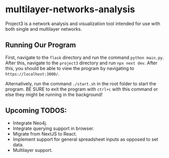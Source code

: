 # multilayer-networks-analysis

Project3 is a network analysis and visualization tool intended for use with both single and multilayer networks.

## Running Our Program

First, navigate to the ```flask``` directory and run the command ```python main.py```. After this, navigate to the ```project3``` directory and run ```npx next dev```. After this, you should be able to view the program by navigating to ```https://localhost:3000/```.

Alternatively, run the command ```./start.sh``` in the root folder to start the program. BE SURE to exit the program with ```ctrl+c``` with this command or else they might be running in the background!

## Upcoming TODOS:

* Integrate Neo4j.
* Integrate querying support in browser.
* Migrate from NextJS to React.
* Implement support for general spreadsheet inputs as opposed to set data.
* Multilayer support.